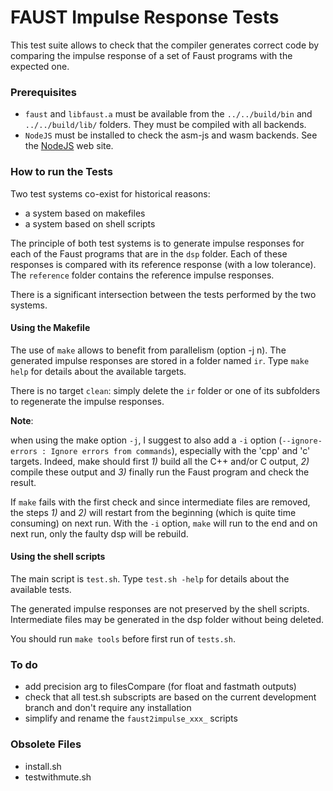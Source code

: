 # FAUST Impulse Response Tests  #

This test suite allows to check that the compiler generates correct code by comparing the impulse response of a set of Faust programs with the expected one.


### Prerequisites
- `faust` and `libfaust.a` must be available from the `../../build/bin` and `../../build/lib/` folders. They must be compiled with all backends.
- `NodeJS` must be installed to check the asm-js and wasm backends. See the [NodeJS](https://nodejs.org/) web site.

### How to run the Tests
Two test systems co-exist for historical reasons:
- a system based on makefiles
- a system based on shell scripts

The principle of both test systems is to generate impulse responses for each of the Faust programs that are in the `dsp` folder. Each of these responses is compared with its reference response (with a low tolerance). The `reference` folder contains the reference impulse responses.

There is a significant intersection between the tests performed by the two systems.


#### Using the Makefile
The use of `make` allows to benefit from parallelism (option -j n).
The generated impulse responses are stored in a folder named `ir`.
Type `make help` for details about the available targets.

There is no target `clean`: simply delete the `ir` folder or one of its subfolders to regenerate the impulse responses.

**Note**:

when using the make option `-j`, I suggest to also add a `-i` option (`--ignore-errors : Ignore errors from commands`), especially with the 'cpp' and 'c' targets. Indeed, make should first _1)_ build all the C++ and/or C output, _2)_ compile these output and _3)_ finally run the Faust program and check the result.

If `make` fails with the first check and since intermediate files are removed, the steps _1)_ and _2)_ will restart from the beginning (which is quite time consuming) on next run. With the `-i` option, `make` will run to the end and on next run, only the faulty dsp will be rebuild.


#### Using the shell scripts
The main script is `test.sh`. Type `test.sh -help` for details about the available tests.

The generated impulse responses are not preserved by the shell scripts. Intermediate files may be generated in the dsp folder without being deleted.

You should run `make tools` before first run of `tests.sh`.


### To do
- add precision arg to filesCompare (for float and fastmath outputs)
- check that all test.sh subscripts are based on the current development branch and don't require any installation
- simplify and rename the `faust2impulse_xxx_` scripts

### Obsolete Files
- install.sh
- testwithmute.sh
